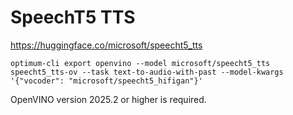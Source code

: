 # SpeechT5 TTS
https://huggingface.co/microsoft/speecht5_tts

```
optimum-cli export openvino --model microsoft/speecht5_tts speecht5_tts-ov --task text-to-audio-with-past --model-kwargs '{"vocoder": "microsoft/speecht5_hifigan"}'
```
OpenVINO version 2025.2 or higher is required.